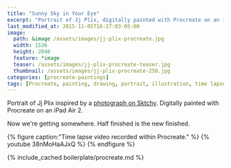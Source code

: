 ```yaml
---
title: "Sunny Sky in Your Eye"
excerpt: "Portrait of Jj Plix, digitally painted with Procreate on an iPad."
last_modified_at: 2015-11-05T16:27:03-05:00
image: 
  path: &image /assets/images/jj-plix-procreate.jpg
  width: 1536
  height: 2048
  feature: *image
  teaser: /assets/images/jj-plix-procreate-teaser.jpg
  thumbnail: /assets/images/jj-plix-procreate-250.jpg
categories: [procreate-paintings]
tags: [Procreate, painting, drawing, portrait, illustration, time lapse, Sktchy]
---
```


Portrait of Jj Plix inspired by a [photograph on Sktchy](http://sktchy.com/BXA9OC ). Digitally painted with Procreate on an iPad Air 2. 

Now we're getting somewhere. Half finished is the new finished.

{% figure caption:"Time lapse video recorded within Procreate." %}
{% youtube 38nMoHaAJxQ %}
{% endfigure %}

{% include_cached boilerplate/procreate.md %}
